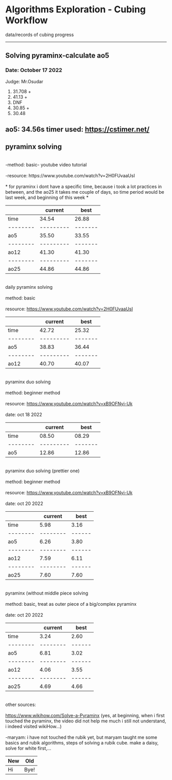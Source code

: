 # Algorithms Exploration - Cubing Workflow
data/records of cubing progress

-------------------------------
<h2> Solving pyraminx-calculate ao5 </h2>
<h3> Date: October 17 2022 </h3>
Judge: Mr.Osudar

1) 31.708 +
2) 41.13  +
3) DNF
4) 30.85  +
5) 30.48

<b> ao5: 34.56s </b>
timer used: https://cstimer.net/ 
-------------------------------
<h2> pyraminx solving </h2>
<br> -method: basic- youtube video tutorial </br> 
<br> -resource: https://www.youtube.com/watch?v=2H0FUvaaUsI </br> 
<br> * for pyraminx i dont have a specific time, because i took a lot practices in between, and the ao25 it takes me couple of days, so time period would be last week, and beginning of this week * </br> 


|        | current |  best |
|--------|---------|-------|
| time   | 34.54   | 26.88 |
|--------|---------|-------|
| ao5    | 35.50   | 33.55 |
|--------|---------|-------|
| ao12   | 41.30   | 41.30 |
|--------|---------|-------|
| ao25   | 44.86   | 44.86 |

<br> daily pyraminx solving </br> 
<br> method: basic </br> 
<br> resource: https://www.youtube.com/watch?v=2H0FUvaaUsI </br> 

|        | current |  best |
|--------|---------|-------|
| time   | 42.72   | 25.32 |
|--------|---------|-------|
| ao5    | 38.83   | 36.44 |
|--------|---------|-------|
| ao12   | 40.70   | 40.07 |


<br> pyraminx duo solving </br> 
<br> method: beginner method </br> 
<br> resource: https://www.youtube.com/watch?v=xB9OFNyi-Uk </br> 
<br> date: oct 18 2022 </br> 

|        | current |  best |
|--------|---------|-------|
| time   | 08.50   | 08.29 |
|--------|---------|-------|
| ao5    | 12.86   | 12.86 |


<br> pyraminx duo solving (prettier one) </br> 
<br> method: beginner method </br> 
<br> resource: https://www.youtube.com/watch?v=xB9OFNyi-Uk </br> 
<br> date: oct 20 2022 </br> 

|        | current| best |
|--------|--------|------|
| time   | 5.98   | 3.16 |
|--------|--------|------|
| ao5    | 6.26   | 3.80 |
|--------|--------|------|
| ao12   | 7.59   | 6.11 |
|--------|--------|------|
| ao25   | 7.60   | 7.60 |


<br> pyraminx (without middle piece solving </br> 
<br> method: basic, treat as outer piece of a big/complex pyraminx </br> 
<br> date: oct 20 2022 </br> 

|        | current| best |
|--------|--------|------|
| time   | 3.24   | 2.60 |
|--------|--------|------|
| ao5    | 6.81   | 3.02 |
|--------|--------|------|
| ao12   | 4.06   | 3.55 |
|--------|--------|------|
| ao25   | 4.69   | 4.66 |



<br> other sources: <br> 
<br> https://www.wikihow.com/Solve-a-Pyraminx (yes, at beginning, when i first touched the pyraminx, the video did not help me much i still not understand, i indeed visited wikiHow...) </br> 
<br> -maryam: i have not touched the rubik yet, but maryam taught me some basics and rubik algorithms, steps of solving a rubik cube. make a daisy, solve for white first,...</br> 

| New | Old |
| --- | --- | 
| Hi | Bye! |



